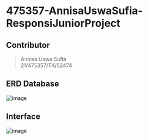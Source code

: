 # 475357-AnnisaUswaSufia-ResponsiJuniorProject

## Contributor
> Annisa Uswa Sufia <br>
> 21/475357/TK/52474

## ERD Database
![image](https://github.com/annisauswa/475357-AnnisaUswaSufia-ResponsiJuniorProject/assets/91132619/c0998bc4-8e37-479c-b6c0-1fbf8ecbf0ea)

## Interface
![image](https://github.com/annisauswa/475357-AnnisaUswaSufia-ResponsiJuniorProject/assets/91132619/7f81f440-1984-4961-b8be-6b533124368d)
